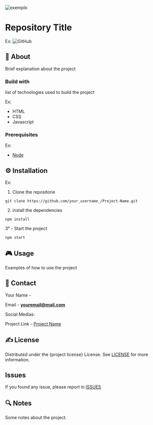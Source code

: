 ﻿![exemplo](https://i.imgur.com/pEPRxdA.png)


# Repository Title

<!---
Shields about project
https://shields.io/
-->
Ex: 
![GitHub](https://img.shields.io/github/license/RenatoSTV/desafio-foodfy)

## 📰 About

Brief explanation about the project

### Build with

list of technologies used to build the project

Ex: 

 - HTML
 - CSS
 - Javascript
 
### Prerequisites

Ex:
- [Node](https://nodejs.org/en/)

## ⚙ Installation

Ex:

 1. Clone the repositorie

```
git clone https://github.com/your_username_/Project-Name.git
```


2.  install the dependencies

```
npm install
```

3° - Start the project

```
npm start
```

## 🎮 Usage

Examples of how to use the project

## 📩 Contact

Your Name -

Email - **youremail@mail.com**

Social Medias: 

Project Link - [Project Name](https://github.com/your_username/repo_name)

## ✍ License

Distributed under the {project license} License. See [LICENSE](https://github.com/your_username_/repo_name/blob/master/LICENSE) for more information.

## Issues

If you found any issue, please report in [ISSUES](https://github.com/your_username/repo_name/issues)

## 🔍 Notes

Some notes about the project.
